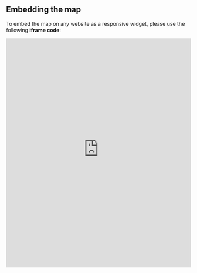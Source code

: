 ## Embedding the map

To embed the map on any website as a responsive widget, please use the following **iframe code**:

<iframe title="Euranet Map" aria-label="Map" id="euranet-map-military-expenditure-total" src="https://map-military-expenditure.vercel.app" scrolling="no" frameborder="0"style="width: 0; min-width: 100% !important; border: none;" height="624"></iframe><script type="text/javascript">window.addEventListener("message",e=>{if("https://map-military-expenditure.vercel.app"!==e.origin)return;let t=e.data;if(t.height){document.getElementById("euranet-map-military-expenditure-total").height=t.height+"px"}},!1)</script>